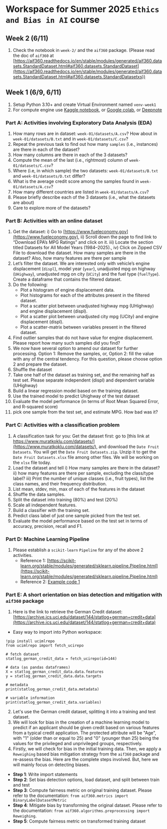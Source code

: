 # Workspace for Summer 2025 `Ethics and Bias in AI` course

## Week 2 (6/11)
1. Check the notebook in `week-2/` and the `aif360` package. (Please read the doc of `aif360` at [https://aif360.readthedocs.io/en/stable/modules/generated/aif360.datasets.StandardDataset.html#aif360.datasets.StandardDataset](https://aif360.readthedocs.io/en/stable/modules/generated/aif360.datasets.StandardDataset.html#aif360.datasets.StandardDatasetxs))

## Week 1 (6/9, 6/11)
1. Setup Python 3.10+ and create Virtual Environment named `venv-week1`
2. For compute engine use [Kaggle notebook](https://www.kaggle.com/code), or [Google colab](http://colab.research.google.com), or [Deepnote](https://deepnote.com)


### Part A: Activities involving Exploratory Data Analysis (EDA)
1. How many rows are in dataset: `week-01/datasets/A.csv`? How about in `week-01/datasets/B.txt` and in
`week-01/datasets/C.csv`? 
2. Repeat the previous task to find out how many `samples` (i.e., instances) are there in each of the dataset?
3. How many columns are there in each of the 3 datasets?
4. Compute the mean of the last (i.e., rightmost) column of `week-01/datasets/C.csv`?
5. Where (i.e, in which sample) the two datasets: `week-01/datasets/B.txt` and `week-01/datasets/D.txt` differ?
6. What is the average credit score among the samples found in `week-01/datasets/A.csv`?
7. How many different countries are listed in `week-01/datasts/A.csv`?
8. Please briefly describe each of the 3 datasets (i.e., what the datasets are about)
9. Care to explore more of the datasets?

### Part B: Activities with an online dataset
1. Get the dataset: i) Go to [https://www.fueleconomy.gov](https://www.fueleconomy.gov), ii) Scroll down the page to find link to “Download EPA’s MPG Ratings” and click on it. iii) Locate the section titled Datasets for All Model Years (1984–2025)., iv) Click on Zipped CSV File to download the dataset. How many samples are there in the dataset? Also, how many features are there per sample
2. Let’s filter the dataset. We are interested only with vehicle’s engine displacement (`displ`), model year (`year`), unadjusted mpg on highway (`UHighway`), unadjusted mpg on city (`UCity`) and the fuel type (`fuelType`). Create a dataframe that contains the filtered dataset.
3. Do the following:
    * Plot a histogram of engine displacement data.
    * Plot histograms for each of the attributes present in the filtered dataset.
    * Plot a scatter plot between unadjusted highway mpg (UHighway) and engine displacement (displ).
    * Plot a scatter plot between unadjusted city mpg (UCity) and engine displacement (displ).
    * Plot a scatter-matrix between variables present in the filtered dataset.
4. Find outlier samples that do not have value for engine displacement. Please report how many such samples did you find?
5. We now have several option to amend our dataset for further processing. Option 1: Remove the samples, or, Option 2: fill the value with any of the central tendency. 
For this question, please choose option 2 and prepare the dataset.
6. Shuffle the dataset
7. Take one half of the dataset as training set, and the remaining half as test set. Please separate independent (displ) and dependent variable (UHighway)
8. Build a linear regression model based on the training dataset.
9. Use the trained model to predict Uhighway of the test dataset
10. Evaluate the model performance (in terms of Root Mean Squared Error, and R-squared score)
11. pick one sample from the test set, and estimate MPG. How bad was it?

### Part C: Activities with a classification problem
1. A classification task for you: Get the dataset first: go to [this link at https://www.muratkoklu.com/datasets/](https://www.muratkoklu.com/datasets/), and download the `Date Fruit Datasets`. You will get the `Date Fruit Datasets.zip`. Unzip it to get the `Date Fruit Datasets.xlsx` file among other files. We will be working on the `xlsx` file today.
2. Load the dataset and tell i) How many samples are there in the dataset? ii) how many features are there per sample, excluding the class/type label? iii) Print the number of unique classes (i.e., fruit types), list the class names, and their frequency distribution.
3. List mean, stdev, min, max of each of the features in the dataset
4. Shuffle the data samples.
5. Split the dataset into training (80%) and test (20%)
6. Scale all independent features.
7. Build a classifier with the training set.
8. Predict class label of just one sample picked from the test set.
9. Evaluate the model performance based on the test set in terms of accuracy, precision, recall and F1.

### Part D: Machine Learning Pipeline
1. Please establish a `scikit-learn` `Pipeline` for any of the above 2 activities.
	- Reference 1: [https://scikit-learn.org/stable/modules/generated/sklearn.pipeline.Pipeline.html](https://scikit-learn.org/stable/modules/generated/sklearn.pipeline.Pipeline.html)
	- Reference 2: [Example code 1](https://scikit-learn.org/stable/auto_examples/compose/plot_column_transformer_mixed_types.html#sphx-glr-auto-examples-compose-plot-column-transformer-mixed-types-py)

### Part E: A short orientation on bias detection and mitigation with `aif360` package
1. Here is the link to retrieve the German Credit dataset: [https://archive.ics.uci.edu/dataset/144/statlog+german+credit+data](https://archive.ics.uci.edu/dataset/144/statlog+german+credit+data)
  * Easy way to import into Python workspace:
```
!pip install ucimlrepo
from ucimlrepo import fetch_ucirepo 
  
# fetch dataset 
statlog_german_credit_data = fetch_ucirepo(id=144) 
  
# data (as pandas dataframes) 
X = statlog_german_credit_data.data.features 
y = statlog_german_credit_data.data.targets 
  
# metadata 
print(statlog_german_credit_data.metadata) 
  
# variable information 
print(statlog_german_credit_data.variables) 
```
2. Let's use the German credit dataset, splitting it into a training and test dataset.  
3. We will look for bias in the creation of a machine learning model to predict if an applicant should be given credit based on various features from a typical credit application.  The protected attribute will be "Age", with "1" (older than or equal to 25) and "0" (younger than 25) being the values for the privileged and unprivileged groups, respectively.
4. Firstly, we will check for bias in the initial training data. Then, we apply a `Reweighing` based bias mitigation strategy from the `aif360` package and re-assess the bias. Here are the complete steps involved. But, here we will mainly focus on detecting biases.
* **Step 1**: Write import statements
* **Step 2**: Set bias detection options, load dataset, and split between train and test
* **Step 3**: Compute fairness metric on original training dataset. Please refer to the documentation: `from aif360.metrics import BinaryLabelDatasetMetric`
* **Step 4**: Mitigate bias by transforming the original dataset. Please refer to the documentation: `from aif360.algorithms.preprocessing import Reweighing`.
* **Step 5**: Compute fairness metric on transformed training dataset
